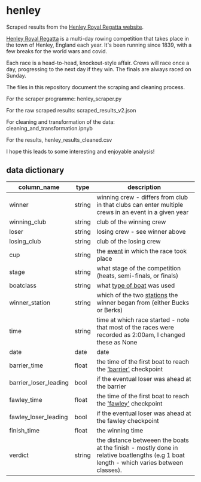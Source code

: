 # henley
Scraped results from the [Henley Royal Regatta website](https://www.hrr.co.uk/results/?result-page=1).

[Henley Royal Regatta](https://www.hrr.co.uk/) is a multi-day rowing competition that takes place in the town of Henley, England each year. It's been running since 1839, with a few breaks for the world wars and covid.

Each race is a head-to-head, knockout-style affair. Crews will race once a day, progressing to the next day if they win. The finals are always raced on Sunday.

The files in this repository document the scraping and cleaning process.

For the scraper programme: henley_scraper.py

For the raw scraped results: scraped_results_v2.json

For cleaning and transformation of the data: cleaning_and_transformation.ipnyb

For the results, henley_results_cleaned.csv

I hope this leads to some interesting and enjoyable analysis!

## data dictionary

| column_name         | type    | description |
| --------            | ------- | ---------|
| winner              | string  | winning crew - differs from club in that clubs can enter multiple crews in an event in a given year|
| winning_club        | string  | club of the winning crew|
| loser               | string  | losing crew - see winner above|
| losing_club         | string  | club of the losing crew|
| cup                 | string  | the [event](https://www.hrr.co.uk/events-overview/) in which the race took place|
| stage               | string  | what stage of the competition (heats, semi-finals, or finals)|
| boatclass           | string  | what [type of boat](https://en.wikipedia.org/wiki/Rowing_(sport)#Boat_classes) was used|
| winner_station      | string  | which of the two [stations](https://en.wikipedia.org/wiki/Henley_Royal_Regatta#Racing) the winner began from (either Bucks or Berks)|
| time                | string  | time at which race started - note that most of the races were recorded as 2:00am, I changed these as None|
| date                | date    | date|
| barrier_time        | float   | the time of the first boat to reach the ['barrier'](https://en.wikipedia.org/wiki/Henley_Royal_Regatta#Racing) checkpoint|
|barrier_loser_leading| bool    | if the eventual loser was ahead at the barrier|
|fawley_time          | float   | the time of the first boat to reach the ['fawley'](https://en.wikipedia.org/wiki/Henley_Royal_Regatta#Racing) checkpoint|
|fawley_loser_leading | bool    | if the eventual loser was ahead at the fawley checkpoint|
|finish_time          | float   | the winning time|
|verdict              | string  | the distance betweeen the boats at the finish - mostly done in relative boatlengths (e.g 1 boat length - which varies between classes).|
